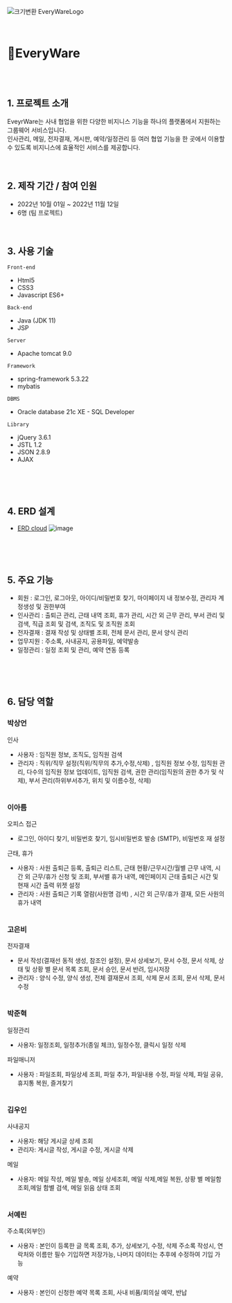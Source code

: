![크기변환 EveryWareLogo](https://user-images.githubusercontent.com/98254235/200834309-07d249d2-9f61-41be-9fa8-64a276023850.png)


<br>

# :pushpin:EveryWare 
<br><br>
##   1. 프로젝트 소개
EveyrWare는 사내 협업을 위한 다양한 비지니스 기능을 하나의 플랫폼에서 지원하는 그룹웨어 서비스입니다.<br>
인사관리, 메일, 전자결재, 게시판, 예약/일정관리 등 여러 협업 기능을 한 곳에서 이용할 수 있도록 비지니스에 효율적인 서비스를 제공합니다.
<br><br><br>

##   2. 제작 기간 / 참여 인원
- 2022년 10월 01일 ~ 2022년 11월 12일
- 6명 (팀 프로젝트) 
<br><br><br>

##   3. 사용 기술
`Front-end`
- Html5
- CSS3
- Javascript ES6+

`Back-end`
- Java (JDK 11)
- JSP

`Server`
- Apache tomcat 9.0

`Framework`
- spring-framework 5.3.22
- mybatis

`DBMS`
- Oracle database 21c XE - SQL Developer

`Library`
- jQuery 3.6.1
- JSTL 1.2
- JSON 2.8.9
- AJAX 





<br><br><br>

##   4. ERD 설계
- [ERD cloud](https://www.erdcloud.com/d/CGAyqRh7MCuRsS7Yg)
![image](https://user-images.githubusercontent.com/98254235/202898713-9df39c90-d225-45ea-8c50-a08983b8e9c5.png)


<br><br><br>

##   5. 주요 기능
- 회원 : 로그인, 로그아웃, 아이디/비밀번호 찾기, 마이페이지 내 정보수정, 관리자 계정생성 및 권한부여
- 인사관리 : 출퇴근 관리, 근태 내역 조회, 휴가 관리, 시간 외 근무 관리, 부서 관리 및 검색, 직급 조회 및 검색, 조직도 및 조직원 조회
- 전자결재 : 결재 작성 및 상태별 조회, 전체 문서 관리, 문서 양식 관리
- 업무지원 : 주소록, 사내공지, 공용파일, 예약발송
- 일정관리 : 일정 조회 및 관리, 예약 연동 등록

<br><br><br>

##    6. 담당 역할
### 박상언
인사
- 사용자 : 임직원 정보, 조직도, 임직원 검색
- 관리자 : 직위/직무 설정(직위/직무의 추가,수정,삭제) , 임직원 정보 수정, 임직원 관리, 다수의 임직원 정보 업데이트, 임직원 검색, 권한 관리(임직원의 권한 추가 및 삭제), 부서 관리(하위부서추가, 위치 및 이름수정, 삭제)
<br><br>
### 이아름
오피스 접근
- 로그인, 아이디 찾기, 비밀번호 찾기, 임시비밀번호 발송 (SMTP), 비밀번호 재 설정

근태, 휴가
- 사용자 : 사원 출퇴근 등록, 출퇴근 리스트, 근태 현황/근무시간/월별 근무 내역, 시간 외 근무/휴가 신청 및 조회, 부서별 휴가 내역, 메인페이지 근태 출퇴근 시간 및 현재 시간 출력 위젯 설정
- 관리자 : 사원 출퇴근 기록 열람(사원명 검색) , 시간 외 근무/휴가 결재, 모든 사원의 휴가 내역
<br><br>
### 고은비
전자결재

- 문서 작성(결재선 동적 생성, 참조인 설정), 문서 상세보기, 문서 수정, 문서 삭제,  상태 및 상황 별 문서 목록 조회, 문서 승인, 문서 반려, 임시저장
- 관리자 : 양식 수정, 양식 생성, 전체 결재문서 조회, 삭제 문서 조회, 문서 삭제, 문서 수정
<br><br>
### 박준혁
일정관리
- 사용자: 일정조회, 일정추가(종일 체크), 일정수정, 클릭시 일정 삭제

파일매니저
- 사용자 : 파일조회, 파일상세 조회, 파일 추가, 파일내용 수정, 파일 삭제, 파일 공유, 휴지통 복원, 즐겨찾기
<br><br>
### 김우인
사내공지
- 사용자: 해당 게시글 상세 조회
- 관리자: 게시글 작성, 게시글 수정, 게시글 삭제

메일
- 사용자: 메일 작성, 메일 발송, 메일 상세조회, 메일 삭제,메일 복원, 상황 별 메일함 조회,메일 함별 검색, 메일 읽음 상태 조회
<br><br>
### 서예린
주소록(외부인)
- 사용자 : 본인이 등록한 글 목록 조회, 추가, 상세보기, 수정, 삭제
주소록 작성시, 연락처와 이름만 필수 기입하면 저장가능, 나머지 데이터는 추후에 수정하여 기입 가능 

예약
- 사용자 : 본인이 신청한 예약 목록 조회,
사내 비품/회의실 예약, 반납
<br><br>




